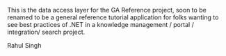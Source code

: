 ﻿This is the data access layer for the GA Reference project, soon to be renamed to be a general reference tutorial application
for folks wanting to see best practices of .NET in a knowledge management / portal / integration/ search project.

Rahul Singh
